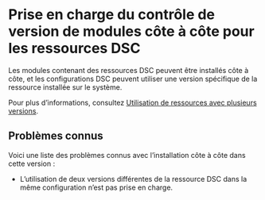 # Prise en charge du contrôle de version de modules côte à côte pour les ressources DSC

Les modules contenant des ressources DSC peuvent être installés côte à côte, et les configurations DSC peuvent utiliser une version spécifique de la ressource installée sur le système.

Pour plus d’informations, consultez [Utilisation de ressources avec plusieurs versions](https://msdn.microsoft.com/powershell/dsc/sxsresource).

## Problèmes connus

Voici une liste des problèmes connus avec l’installation côte à côte dans cette version :

-   L’utilisation de deux versions différentes de la ressource DSC dans la même configuration n’est pas prise en charge.



<!--HONumber=Aug16_HO3-->


